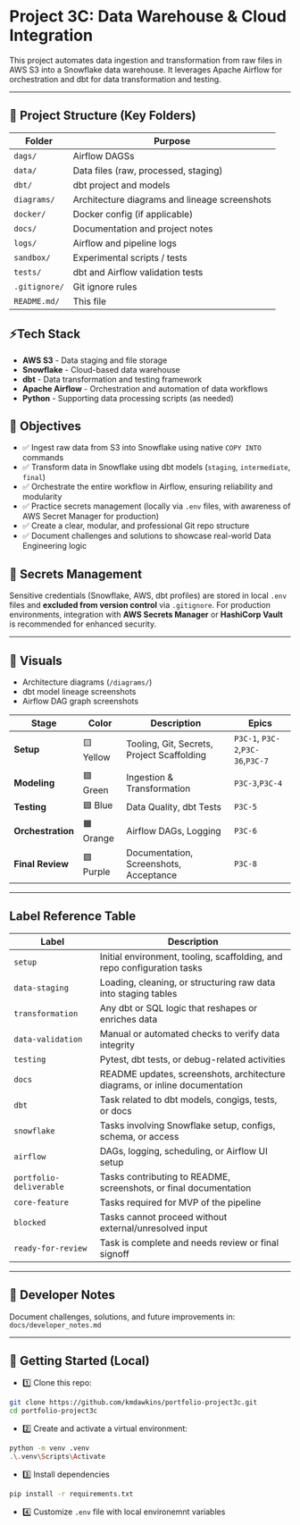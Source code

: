 # Project 3C: Data Warehouse & Cloud Integration

This project automates data ingestion and transformation from raw files in AWS S3 into a Snowflake data warehouse. It leverages Apache Airflow for orchestration and dbt for data transformation and testing.

---

## 📁 Project Structure (Key Folders)

| Folder       | Purpose                                              |
|--------------|------------------------------------------------------|
|`dags/`       | Airflow DAGSs                                        |
|`data/`       | Data files (raw, processed, staging)                 |
|`dbt/`        | dbt project and models                               |
|`diagrams/`   | Architecture diagrams and lineage screenshots        |
|`docker/`     | Docker config (if applicable)                        |
|`docs/`       | Documentation and project notes                      |
|`logs/`       | Airflow and pipeline logs                            |
|`sandbox/`    | Experimental scripts / tests                         |
|`tests/`      | dbt and Airflow validation tests                     |
|`.gitignore/` | Git ignore rules                                     |
|`README.md/`  | This file                                            |


## ⚡Tech Stack

- **AWS S3** - Data staging and file storage
- **Snowflake** - Cloud-based data warehouse
- **dbt** - Data transformation and testing framework
- **Apache Airflow** - Orchestration and automation of data workflows
- **Python** - Supporting data processing scripts (as needed)

## 🚀 Objectives

- ✅ Ingest raw data from S3 into Snowflake using native `COPY INTO` commands
- ✅ Transform data in Snowflake using dbt models (`staging`, `intermediate`, `final`)
- ✅ Orchestrate the entire workflow in Airflow, ensuring reliability and modularity
- ✅ Practice secrets management (locally via `.env` files, with awareness of AWS Secret Manager for production)
- ✅ Create a clear, modular, and professional Git repo structure
- ✅ Document challenges and solutions to showcase real-world Data Engineering logic

## 🔐 Secrets Management

Sensitive credentials (Snowflake, AWS, dbt profiles) are stored in local `.env` files and **excluded from version control** via `.gitignore`. For production environments, integration with **AWS Secrets Manager** or **HashiCorp Vault** is recommended for enhanced security.

---

## 🎨 Visuals

- Architecture diagrams (`/diagrams/`)
- dbt model lineage screenshots
- Airflow DAG graph screenshots

|Stage|Color| Description |Epics |
|-----|-----|-------|------------|
|**Setup**| 🟨 Yellow|Tooling, Git, Secrets, Project Scaffolding|`P3C-1`, `P3C-2`,`P3C-36`,`P3C-7`|
|**Modeling**| 🟩 Green |Ingestion & Transformation | `P3C-3`,`P3C-4` |
|**Testing**| 🟦 Blue |Data Quality, dbt Tests |`P3C-5` |
|**Orchestration**| 🟧 Orange |Airflow DAGs, Logging| `P3C-6` |
|**Final Review**| 🟪 Purple |Documentation, Screenshots, Acceptance| `P3C-8`|

---

## Label Reference Table
|Label|Description|
|-----|-----------|
|`setup`|Initial environment, tooling, scaffolding, and repo configuration tasks|
|`data-staging`|Loading, cleaning, or structuring raw data into staging tables|
|`transformation`|Any dbt or SQL logic that reshapes or enriches data|
|`data-validation`|Manual or automated checks to verify data integrity|
|`testing`|Pytest, dbt tests, or debug-related activities|
|`docs`|README updates, screenshots, architecture diagrams, or inline documentation|
|`dbt`|Task related to dbt models, congigs, tests, or docs|
|`snowflake`|Tasks involving Snowflake setup, configs, schema, or access|
|`airflow`|DAGs, logging, scheduling, or Airflow UI setup|
|`portfolio-deliverable`|Tasks contributing to README, screenshots, or final documentation|
|`core-feature`|Tasks required for MVP of the pipeline|
|`blocked`| Tasks cannot proceed without external/unresolved input|
|`ready-for-review`|Task is complete and needs review or final signoff|

---

## 📝 Developer Notes

Document challenges, solutions, and future improvements in: `docs/developer_notes.md`

---

## 🚀 Getting Started (Local)

- 1️⃣ Clone this repo:

```bash
git clone https://github.com/kmdawkins/portfolio-project3c.git
cd portfolio-project3c
```

- 2️⃣ Create and activate a virtual environment:

```bash
python -m venv .venv
.\.venv\Scripts\Activate
```

- 3️⃣ Install dependencies

```bash
pip install -r requirements.txt
```

- 4️⃣ Customize `.env` file with local environemnt variables
